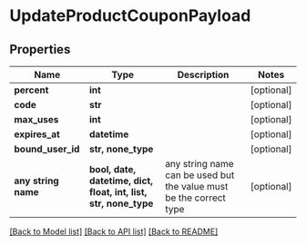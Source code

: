 # UpdateProductCouponPayload


## Properties
Name | Type | Description | Notes
------------ | ------------- | ------------- | -------------
**percent** | **int** |  | [optional] 
**code** | **str** |  | [optional] 
**max_uses** | **int** |  | [optional] 
**expires_at** | **datetime** |  | [optional] 
**bound_user_id** | **str, none_type** |  | [optional] 
**any string name** | **bool, date, datetime, dict, float, int, list, str, none_type** | any string name can be used but the value must be the correct type | [optional]

[[Back to Model list]](../README.md#documentation-for-models) [[Back to API list]](../README.md#documentation-for-api-endpoints) [[Back to README]](../README.md)


